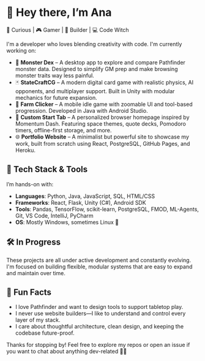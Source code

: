 # 👋 Hey there, I’m Ana

🧠 Curious | 🎮 Gamer | 🧪 Builder | 💻 Code Witch

I'm a developer who loves blending creativity with code. I'm currently working on:

- 🐉 **Monster Dex** – A desktop app to explore and compare Pathfinder monster data. Designed to simplify GM prep and make browsing monster traits way less painful.
- 🃏 **StateCraftCG** – A modern digital card game with realistic physics, AI opponents, and multiplayer support. Built in Unity with modular mechanics for future expansion.
- 🌾 **Farm Clicker** – A mobile idle game with zoomable UI and tool-based progression. Developed in Java with Android Studio.
- 🌌 **Custom Start Tab** – A personalized browser homepage inspired by Momentum Dash. Featuring space themes, quote decks, Pomodoro timers, offline-first storage, and more.
- 🌐 **Portfolio Website** – A minimalist but powerful site to showcase my work, built from scratch using React, PostgreSQL, GitHub Pages, and Heroku.

## 🔧 Tech Stack & Tools
I’m hands-on with:
- **Languages**: Python, Java, JavaScript, SQL, HTML/CSS
- **Frameworks**: React, Flask, Unity (C#), Android SDK
- **Tools**: Pandas, TensorFlow, scikit-learn, PostgreSQL, FMOD, ML-Agents, Git, VS Code, IntelliJ, PyCharm
- **OS**: Mostly Windows, sometimes Linux 🐧

## 🛠️ In Progress
These projects are all under active development and constantly evolving.
I'm focused on building flexible, modular systems that are easy to expand and maintain over time.

## 🎲 Fun Facts
- I love Pathfinder and want to design tools to support tabletop play.
- I never use website builders—I like to understand and control every layer of my stack.
- I care about thoughtful architecture, clean design, and keeping the codebase future-proof.

Thanks for stopping by! Feel free to explore my repos or open an issue if you want to chat about anything dev-related 👩‍💻


<!-- Optionally add GitHub stats or pinned repo links -->


